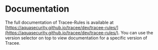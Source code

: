 # Documentation

The full documentation of Tracee-Rules is available at
[https://aquasecurity.github.io/tracee/dev/tracee-rules/](https://aquasecurity.github.io/tracee/dev/tracee-rules/).
You can use the version selector on top to view documentation for a specific
version of Tracee.

